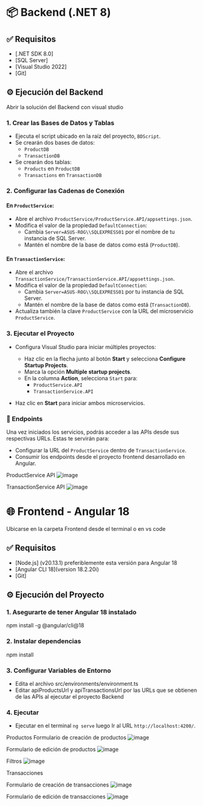 # 📦 Backend (.NET 8)

## ✅ Requisitos

- [.NET SDK 8.0]
- [SQL Server]
- [Visual Studio 2022]
- [Git]

## ⚙️ Ejecución del Backend

Abrir la solución del Backend con visual studio

### 1. Crear las Bases de Datos y Tablas

- Ejecuta el script ubicado en la raíz del proyecto, `BDScript`.
- Se crearán dos bases de datos:
  - `ProductDB`
  - `TransactionDB`
- Se crearán dos tablas:
  - `Products` en `ProductDB`
  - `Transactions` en `TransactionDB`

### 2. Configurar las Cadenas de Conexión

#### En `ProductService`:

- Abre el archivo `ProductService/ProductService.API/appsettings.json`.
- Modifica el valor de la propiedad `DefaultConnection`:
  - Cambia `Server=ASUS-ROG\\SQLEXPRESS01` por el nombre de tu instancia de SQL Server.
  - Mantén el nombre de la base de datos como está (`ProductDB`).

#### En `TransactionService`:

- Abre el archivo `TransactionService/TransactionService.API/appsettings.json`.
- Modifica el valor de la propiedad `DefaultConnection`:
  - Cambia `Server=ASUS-ROG\\SQLEXPRESS01` por tu instancia de SQL Server.
  - Mantén el nombre de la base de datos como está (`TransactionDB`).
- Actualiza también la clave `ProductService` con la URL del microservicio `ProductService`.

### 3. Ejecutar el Proyecto

- Configura Visual Studio para iniciar múltiples proyectos:
  - Haz clic en la flecha junto al botón **Start** y selecciona **Configure Startup Projects**.
  - Marca la opción **Multiple startup projects**.
  - En la columna **Action**, selecciona `Start` para:
    - `ProductService.API`
    - `TransactionService.API`

- Haz clic en **Start** para iniciar ambos microservicios.

### 🔗 Endpoints

Una vez iniciados los servicios, podrás acceder a las APIs desde sus respectivas URLs. Estas te servirán para:

- Configurar la URL del `ProductService` dentro de `TransactionService`.
- Consumir los endpoints desde el proyecto frontend desarrollado en Angular.

ProductService API
![image](https://github.com/user-attachments/assets/933535e9-9511-4837-9afc-10d6239edfdf)

TransactionService API
![image](https://github.com/user-attachments/assets/1101a686-ce34-42fd-8688-91e1d6baeeee)


# 🌐 Frontend - Angular 18

Ubicarse en la carpeta Frontend desde el terminal o en vs code

## ✅ Requisitos

- [Node.js] (v20.13.1) preferiblemente esta versión para Angular 18  
- [Angular CLI 18](version 18.2.20i)
- [Git]


## ⚙️ Ejecución del Proyecto
### 1. Asegurarte de tener Angular 18 instalado
npm install -g @angular/cli@18   

### 2. Instalar dependencias
npm install

### 3. Configurar Variables de Entorno
- Edita el archivo src/environments/environment.ts
- Editar apiProductsUrl y apiTransactionsUrl por las URLs que se obtienen de las APIs al ejecutar el proyecto Backend

### 4. Ejecutar

- Ejecutar en el terminal `ng serve` luego Ir al URL `http://localhost:4200/`.

Productos
Formulario de creación de productos 
![image](https://github.com/user-attachments/assets/227a8ed4-f4ca-4ab5-9fdd-242d68fde549)

Formulario de edición de productos 
![image](https://github.com/user-attachments/assets/c66e3a3c-467e-4fa7-881f-303998ccd02b)

Filtros
![image](https://github.com/user-attachments/assets/e9761d23-a14f-474d-96d7-80251fd0ecdd)

Transacciones

Formulario de creación de transacciones
![image](https://github.com/user-attachments/assets/37cf3f81-742a-4a37-9ab9-c54aaf029bb7)

Formulario de edición de transacciones
![image](https://github.com/user-attachments/assets/f92efbb7-d224-4f84-9814-f01e5a6d32be)
